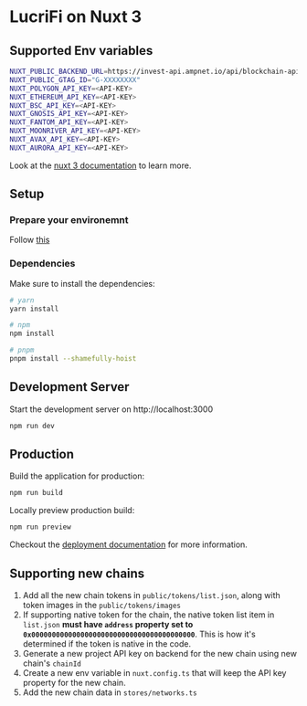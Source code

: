 
# LucriFi on Nuxt 3

## Supported Env variables

```bash
NUXT_PUBLIC_BACKEND_URL=https://invest-api.ampnet.io/api/blockchain-api/v1
NUXT_PUBLIC_GTAG_ID="G-XXXXXXXX"
NUXT_POLYGON_API_KEY=<API-KEY>
NUXT_ETHEREUM_API_KEY=<API-KEY>
NUXT_BSC_API_KEY=<API-KEY>
NUXT_GNOSIS_API_KEY=<API-KEY>
NUXT_FANTOM_API_KEY=<API-KEY>
NUXT_MOONRIVER_API_KEY=<API-KEY>
NUXT_AVAX_API_KEY=<API-KEY>
NUXT_AURORA_API_KEY=<API-KEY>
```

Look at the [nuxt 3 documentation](https://v3.nuxtjs.org) to learn more.

## Setup

### Prepare your environemnt

Follow [this](https://v3.nuxtjs.org/getting-started/quick-start#prerequisites
)

### Dependencies

Make sure to install the dependencies:

```bash
# yarn
yarn install

# npm
npm install

# pnpm
pnpm install --shamefully-hoist
```

## Development Server

Start the development server on http://localhost:3000

```bash
npm run dev
```

## Production

Build the application for production:

```bash
npm run build
```

Locally preview production build:

```bash
npm run preview
```

Checkout the [deployment documentation](https://v3.nuxtjs.org/guide/deploy/presets) for more information.

## Supporting new chains

1. Add all the new chain tokens in `public/tokens/list.json`, along with token images in the `public/tokens/images`
2. If supporting native token for the chain, the native token list item in `list.json` **must have `address` property set to `0x0000000000000000000000000000000000000000`**. This is how it's determined if the token is native in the code.
3. Generate a new project API key on backend for the new chain using new chain's `chainId`
4. Create a new env variable in `nuxt.config.ts` that will keep the API key property for the new chain.
5. Add the new chain data in `stores/networks.ts`
